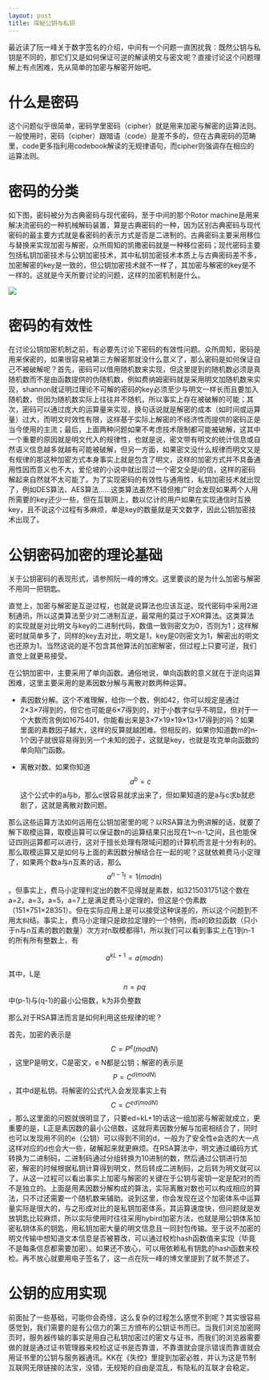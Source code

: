 ```yaml
---
layout: post
title: 探秘公钥与私钥
---
```

最近读了阮一峰关于数字签名的介绍，中间有一个问题一直困扰我：既然公钥与私钥是不同的，那它们又是如何保证可逆的解读明文与密文呢？直接讨论这个问题理解上有点困难，先从简单的加密与解密开始吧。

# 什么是密码

这个问题似乎很简单，密码学里密码（cipher）就是用来加密与解密的运算法则。一般使用时，密码（cipher）跟暗语（code）是差不多的，但在古典密码的范畴里，code更多指利用codebook解读的无规律语句，而cipher则强调存在相应的运算法则。

# 密码的分类

如下图，密码被分为古典密码与现代密码，至于中间的那个Rotor machine是用来解决流密码的一种机械解码装置，算是古典密码的一种，因为区别古典密码与现代密码的最主要方式就是看密码的表示方式是否是二进制的。古典密码主要采用移位与替换来实现加密与解密，众所周知的凯撒密码就是一种移位密码；现代密码主要包括私钥加密技术与公钥加密技术，其中私钥加密技术本质上与古典密码差不多，加密解密的key是一致的，但公钥加密技术就不一样了，其加密与解密的key是不一样的。这就是今天所要讨论的问题，这样的加密机制是什么。

![](http://yufree.github.io/blogcn/figure/cipher.png)

# 密码的有效性

在讨论公钥加密机制之前，有必要先讨论下密码的有效性问题。众所周知，密码是用来保密的，如果很容易被第三方解密那就没什么意义了，那么密码是如何保证自己不被破解呢？首先，密码可以借用随机数来实现，但这里提到的随机数必须是真随机数而不是由函数提供的伪随机数，例如费纳姆密码就是采用明文加随机数来实现，shannon就证明过理论不可解的密码的key必须至少与明文一样长而且要加入随机数，但因为随机数实际上往往并不随机，所以事实上存在被破解的可能；其次，密码可以通过庞大的运算量来实现，换句话说就是解密的成本（如时间或运算量）过大，而明文时效性有限，这样基于实际上解密的不经济性而提供的密码正是当今使用的主流；最后，上面两种问题如果不考虑技术限制都可能被破解，这其中一个重要的原因就是明文代入的规律性，也就是说，密文带有明文的统计信息或自然语义信息越多就越有可能被破解，但另一方面，如果密文没什么规律而明文又是有规律的那这种加密方式本身事实上就是包含了明文，这样的加密方式并不具备通用性因而意义也不大，爱伦坡的小说中就出现过一个密文全是i的信，这样的密码解起来自然就不太可能了。为了实现密码的有效性与通用性，私钥加密技术就出现了，例如DES算法、AES算法……这类算法虽然不错但推广时会发现如果两个人用所需要的key还少一些，但在互联网上，数以亿计的用户如果在实现通信时互换key，且不说这个过程有多麻烦，单是key的数量就是天文数字，因此公钥加密技术出现了。

# 公钥密码加密的理论基础

关于公钥密码的表现形式，请参照阮一峰的博文。这里要谈的是为什么加密与解密不用同一把钥匙。

直觉上，加密与解密是互逆过程，也就是说算法也应该互逆。现代密码中采用2进制通讯，所以这类算法至少对二进制互逆，最常用的莫过于XOR算法。这类算法的实现就是对比明文与key的二进制代码，数值一致则密文为0，否则为1；这样解密时就简单多了，同样的key去对比，明文是1，key是0则密文为1，解密出的明文也还原为1。当然这说的是不包含其他算法的加密解密，但过程上只要可逆，我们直觉上就更易接受。

在公钥加密中，主要采用了单向函数。通俗地说，单向函数的意义就在于逆向运算困难，这里主要采用的是素因数分解与离散对数两种运算。

- 素因数分解。这个不难理解，给你一个数，例如42，你可以规定是通过2×3×7得到的，但它也可能是6×7得到的，对于小数字似乎不明显，但对于一个大数而言例如1675401，你能看出来是3×7×19×19×13×17得到的吗？如果里面的素数因子越大，这样的反算就越困难。但相反的，如果你知道数m的n-1个因子就很容易得到另一个未知的因子，这就是key，也就是攻克单向函数的单向陷门函数。

- 离散对数。如果你知道$$a^b=c$$这个公式中的a与b，那么c很容易就求出来了，但如果知道的是a与c求b就悲剧了，这就是离散对数问题。

那么这些运算方法如何运用在公钥加密里的呢？以RSA算法为例讲解的话，就要了解下取模运算，取模运算可以保证数n的运算结果只出现在1～n-1之间，且也能保证四则运算都可以进行，这对于擅长处理有限域问题的计算机而言是十分有利的。那么取模运算又是如何与上面的素因数分解结合在一起的呢？这就依赖费马小定理了，如果两个数a与n互素的话，那么$$a^{n-1}!=1 (mod n)$$。但事实上，费马小定理判定出的数不见得就是素数，如3215031751这个数在a=2，a=3，a=5，a=7上是满足费马小定理的，但这是个伪素数（151×751×28351）。但在实际应用上是可以接受这种误差的，所以这个问题到不用太纠结。事实上，费马小定理只是欧拉定理的一个特例，而a的欧拉函数（只小于n与n互素的数的数量）次方对n取模都得1，所以我们可以看到事实上在1到n-1的所有所有整数上，有

$$a^{kL+1}=a(mod n)$$

其中，L是$$n=pq$$中(p-1)与(q-1)的最小公倍数，k为非负整数

那么对于RSA算法而言是如何利用这些规律的呢？

首先，加密的表示是$$C=P^e(mod N)$$，这里P是明文，C是密文，e N都是公钥；解密的表示是$$P=C^{d(mod N)}$$，其中d是私钥。将解密的公式代入会发现事实上有$$C=C^{ed(mod N)}$$ ，那么这里面的问题就很明显了，只要ed=kL+1的话这一组加密与解密就成立，更重要的是，L正是素因数的最小公倍数，这就将素因数分解与加密相结合了，同时也可以发现用不同的e（公钥）可以得到不同的d，一般为了安全性e会选的大一点这样对应的d也会大一些，破解起来就更麻烦。在RSA算法中，明文通过编码方式转换为二进制码，二进制码通过分组转换为10进制的数，然后通过公钥进行加密，解密的时候根据私钥计算得到明文，然后转成二进制码，之后转为明文就可以了。从这一过程可以看出事实上加密与解密的关键在于公钥与密钥一定是配对的而不是独立的。上面是用素因数分解构成的算法，实际离散对数也可以构成相应的算法，只不过还需要一个随机数来辅助。说到这里，你会发现在这个加密体系中运算量实际是很大的，与之形成对比的是私钥加密体系，其运算速度快，但问题就是发放钥匙比较麻烦，所以实际使用时往往采用hybird加密方法，也就是用公钥体系加密私钥体系的钥匙，用私钥加密大量的明文信息且一同封包传输。至于说不加密的明文传输中想知道文本信息是否被篡改，可以通过校检hash函数值来实现（毕竟不是每条信息都需要加密）。如果还不放心，可以用依赖私有钥匙的hash函数来校检。再不放心就要用电子签名了，这一点在阮一峰的博文里提到了就不赘述了。

# 公钥的应用实现

前面扯了一些基础，可能你会奇怪，这么复杂的过程怎么感觉不到呢？其实很容易感觉到，我们需要的是有公信力的第三方颁布的公钥证书而已。当我们浏览加密网页时，服务器传输的事实是用自己私钥加密过的密文与证书，而我们的浏览器需要做的就是通过证书管理器来校检这证书是否靠谱，不靠谱就会提示错误而靠谱就会用证书里的公钥与服务器通讯。KK在《失控》里提到加密必胜，并认为这是节制互联网无限链接的法宝，没错，无规矩的自由是混乱，有隐私的互联才会稳定。

